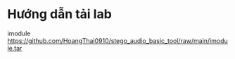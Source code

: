 # Hướng dẫn tải lab

imodule https://github.com/HoangThai0910/stego_audio_basic_tool/raw/main/imodule.tar
